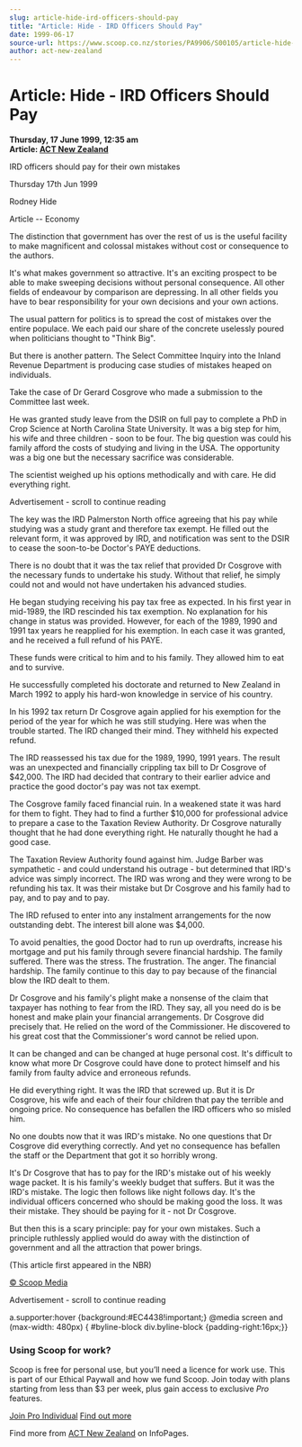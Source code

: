 ```yaml
---
slug: article-hide-ird-officers-should-pay
title: "Article: Hide - IRD Officers Should Pay"
date: 1999-06-17
source-url: https://www.scoop.co.nz/stories/PA9906/S00105/article-hide-ird-officers-should-pay.htm
author: act-new-zealand
---
```

Article: Hide - IRD Officers Should Pay
=======================================

**Thursday, 17 June 1999, 12:35 am**  
**Article: [ACT New Zealand](https://info.scoop.co.nz/ACT_New_Zealand)**

IRD officers should pay for their own mistakes

Thursday 17th Jun 1999

Rodney Hide

Article -- Economy

The distinction that government has over the rest of us is the useful facility to make magnificent and colossal mistakes without cost or consequence to the authors.

It's what makes government so attractive. It's an exciting prospect to be able to make sweeping decisions without personal consequence. All other fields of endeavour by comparison are depressing. In all other fields you have to bear responsibility for your own decisions and your own actions.

The usual pattern for politics is to spread the cost of mistakes over the entire populace. We each paid our share of the concrete uselessly poured when politicians thought to "Think Big".

But there is another pattern. The Select Committee Inquiry into the Inland Revenue Department is producing case studies of mistakes heaped on individuals.

Take the case of Dr Gerard Cosgrove who made a submission to the Committee last week.

He was granted study leave from the DSIR on full pay to complete a PhD in Crop Science at North Carolina State University. It was a big step for him, his wife and three children - soon to be four. The big question was could his family afford the costs of studying and living in the USA. The opportunity was a big one but the necessary sacrifice was considerable.

The scientist weighed up his options methodically and with care. He did everything right.

Advertisement - scroll to continue reading





The key was the IRD Palmerston North office agreeing that his pay while studying was a study grant and therefore tax exempt. He filled out the relevant form, it was approved by IRD, and notification was sent to the DSIR to cease the soon-to-be Doctor's PAYE deductions.

There is no doubt that it was the tax relief that provided Dr Cosgrove with the necessary funds to undertake his study. Without that relief, he simply could not and would not have undertaken his advanced studies.

He began studying receiving his pay tax free as expected. In his first year in mid-1989, the IRD rescinded his tax exemption. No explanation for his change in status was provided. However, for each of the 1989, 1990 and 1991 tax years he reapplied for his exemption. In each case it was granted, and he received a full refund of his PAYE.

These funds were critical to him and to his family. They allowed him to eat and to survive.

He successfully completed his doctorate and returned to New Zealand in March 1992 to apply his hard-won knowledge in service of his country.

In his 1992 tax return Dr Cosgrove again applied for his exemption for the period of the year for which he was still studying. Here was when the trouble started. The IRD changed their mind. They withheld his expected refund.

The IRD reassessed his tax due for the 1989, 1990, 1991 years. The result was an unexpected and financially crippling tax bill to Dr Cosgrove of $42,000. The IRD had decided that contrary to their earlier advice and practice the good doctor's pay was not tax exempt.

The Cosgrove family faced financial ruin. In a weakened state it was hard for them to fight. They had to find a further $10,000 for professional advice to prepare a case to the Taxation Review Authority. Dr Cosgrove naturally thought that he had done everything right. He naturally thought he had a good case.

The Taxation Review Authority found against him. Judge Barber was sympathetic - and could understand his outrage - but determined that IRD's advice was simply incorrect. The IRD was wrong and they were wrong to be refunding his tax. It was their mistake but Dr Cosgrove and his family had to pay, and to pay and to pay.

The IRD refused to enter into any instalment arrangements for the now outstanding debt. The interest bill alone was $4,000.

To avoid penalties, the good Doctor had to run up overdrafts, increase his mortgage and put his family through severe financial hardship. The family suffered. There was the stress. The frustration. The anger. The financial hardship. The family continue to this day to pay because of the financial blow the IRD dealt to them.

Dr Cosgrove and his family's plight make a nonsense of the claim that taxpayer has nothing to fear from the IRD. They say, all you need do is be honest and make plain your financial arrangements. Dr Cosgrove did precisely that. He relied on the word of the Commissioner. He discovered to his great cost that the Commissioner's word cannot be relied upon.

It can be changed and can be changed at huge personal cost. It's difficult to know what more Dr Cosgrove could have done to protect himself and his family from faulty advice and erroneous refunds.

He did everything right. It was the IRD that screwed up. But it is Dr Cosgrove, his wife and each of their four children that pay the terrible and ongoing price. No consequence has befallen the IRD officers who so misled him.

No one doubts now that it was IRD's mistake. No one questions that Dr Cosgrove did everything correctly. And yet no consequence has befallen the staff or the Department that got it so horribly wrong.

It's Dr Cosgrove that has to pay for the IRD's mistake out of his weekly wage packet. It is his family's weekly budget that suffers. But it was the IRD's mistake. The logic then follows like night follows day. It's the individual officers concerned who should be making good the loss. It was their mistake. They should be paying for it - not Dr Cosgrove.

But then this is a scary principle: pay for your own mistakes. Such a principle ruthlessly applied would do away with the distinction of government and all the attraction that power brings.

(This article first appeared in the NBR)  

[© Scoop Media](http://www.scoop.co.nz/about/terms.html)  

Advertisement - scroll to continue reading



a.supporter:hover {background:#EC4438!important;} @media screen and (max-width: 480px) { #byline-block div.byline-block {padding-right:16px;}}

### Using Scoop for work?

Scoop is free for personal use, but you’ll need a licence for work use. This is part of our Ethical Paywall and how we fund Scoop. Join today with plans starting from less than $3 per week, plus gain access to exclusive _Pro_ features.  
  
[Join Pro Individual](https://pro.scoop.co.nz/Individual/?from=ProIn24) [Find out more](https://pro.scoop.co.nz/using-scoop-for-work/?from=ProIn24)

Find more from [ACT New Zealand](https://info.scoop.co.nz/ACT_New_Zealand) on InfoPages.